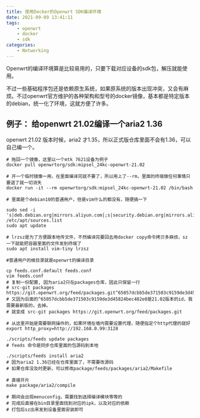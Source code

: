 ```yaml
---
title: 使用Docker的Openwrt SDK编译环境
date: 2021-09-09 13:41:11
tags:
    - openwrt
    - docker
    - sdk
categories:
    - Networking
---
```


Openwrt的编译环境算是比较易用的，只要下载对应设备的sdk包，解压就能使用。

不过一些基础程序包还是依赖原生系统，如果原系统的版本出现冲突，又会有麻烦。不过openwrt官方维护的各种架构和型号的docker镜像，基本都是特定版本的debian，统一化了环境，这就方便了许多。

## 例子： 给openwrt 21.02编译一个aria2 1.36

openwrt 21.02 版本时候，aria2 才1.35，所以正式版仓库里面不会有1.36，可以自己编一个。

```
# 拖回一个镜像，这里以一个mtk 7621设备为例子
docker pull openwrtorg/sdk:mipsel_24kc-openwrt-21.02

# 开一个临时镜像一用，在里面编译完就不要了，所以用上了--rm，里面的终端做任何事情只要退了就一切消失
docker run -it --rm openwrtorg/sdk:mipsel_24kc-openwrt-21.02 /bin/bash

# 里面是个debian10的普通用户，但是vim什么的都没有，随便搞一下

sudo sed -i 's|deb.debian.org|mirrors.aliyun.com|;s|security.debian.org|mirrors.aliyun.com|' /etc/apt/sources.list
sudo apt update 

# lrzsz是为了方便跟本地传文件，不然编译完要回去用docker copy命令拷贝多麻烦，sz 一下就能把容器里面的文件发到终端了
sudo apt install vim-tiny lrzsz

#普通用户的根目录就是openwrt的编译目录

cp feeds.conf.default feeds.conf
vim feeds.conf
# 复制一份配置, 因为aria2只在packages仓库，因此只保留一行
# src-git packages https://git.openwrt.org/feed/packages.git^65057dcbb5de371503c9159de3d45824bec482e0
# 又因为后面的^65057dcbb5de371503c9159de3d45824bec482e0是21.02版本的id，我需要最新版的，去掉。
# 就变成 src-git packages https://git.openwrt.org/feed/packages.git

# 从这里开始是需要联网操作的，如果环境在墙内需要设置代理，随便指定个http代理的就好
export http_proxy=http://192.168.0.99:3128

./scripts/feeds update packages
# feeds 命令是同步仓库里面的包源码到本地

./scripts/feeds install aria2
# 因为aria2 1.36已经在仓库里面了，不需要改源码
# 如果仓库没及时更新，可以修改package/feeds/packages/aria2/Makefile

# 直接开片
make package/aria2/compile

# 期间会出现menuconfig，需要找到选择编译模块等等的
# 完成后直接在bin目录里面找到对应的ipk，以及对应的依赖
# 打包后sz出来发到设备里面安装即可
```